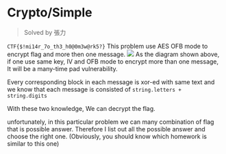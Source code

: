 # Crypto/Simple
> Solved by 張力

`CTF{$!mi14r_7o_th3_h0@0m3w@rk5?}`
This problem use AES OFB mode to encrypt flag and more then one message.
![](https://i.imgur.com/sR5h6Ur.png)
As the diagram shown above, if one use same key, IV and OFB mode to encrypt more than one message, It will be a many-time pad vulnerability.

Every corresponding block in each message is xor-ed with same text and we know that each message is consisted of `string.letters + string.digits`

With these two knowledge, We can decrypt the flag.

unfortunately, in this particular problem we can many combination of flag that is possible answer. Therefore I list out all the possible answer and choose the right one. (Obviously, you should know which homework is similar to this one)